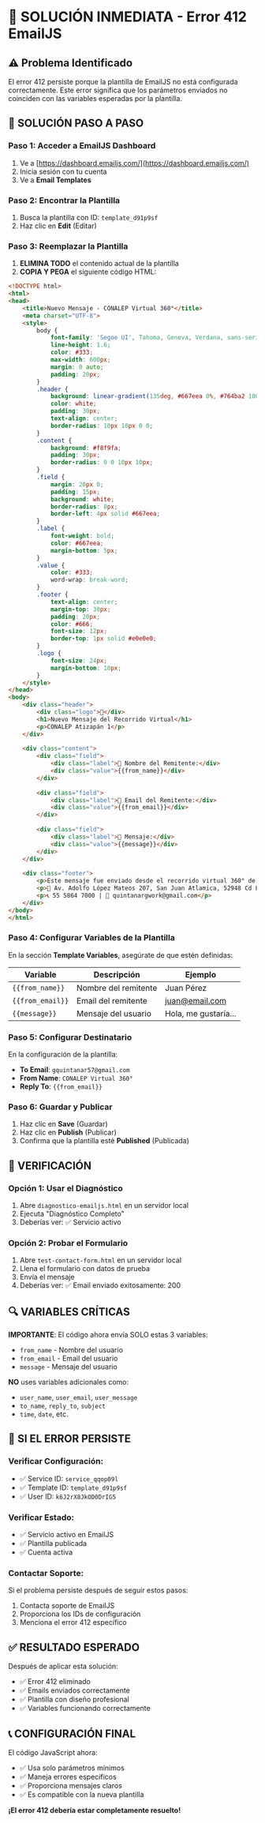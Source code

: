 # 🚨 SOLUCIÓN INMEDIATA - Error 412 EmailJS

## ⚠️ Problema Identificado

El error 412 persiste porque la plantilla de EmailJS no está configurada correctamente. Este error significa que los parámetros enviados no coinciden con las variables esperadas por la plantilla.

## 🔧 SOLUCIÓN PASO A PASO

### Paso 1: Acceder a EmailJS Dashboard
1. Ve a [https://dashboard.emailjs.com/](https://dashboard.emailjs.com/)
2. Inicia sesión con tu cuenta
3. Ve a **Email Templates**

### Paso 2: Encontrar la Plantilla
1. Busca la plantilla con ID: `template_d91p9sf`
2. Haz clic en **Edit** (Editar)

### Paso 3: Reemplazar la Plantilla
1. **ELIMINA TODO** el contenido actual de la plantilla
2. **COPIA Y PEGA** el siguiente código HTML:

```html
<!DOCTYPE html>
<html>
<head>
    <title>Nuevo Mensaje - CONALEP Virtual 360°</title>
    <meta charset="UTF-8">
    <style>
        body {
            font-family: 'Segoe UI', Tahoma, Geneva, Verdana, sans-serif;
            line-height: 1.6;
            color: #333;
            max-width: 600px;
            margin: 0 auto;
            padding: 20px;
        }
        .header {
            background: linear-gradient(135deg, #667eea 0%, #764ba2 100%);
            color: white;
            padding: 30px;
            text-align: center;
            border-radius: 10px 10px 0 0;
        }
        .content {
            background: #f8f9fa;
            padding: 30px;
            border-radius: 0 0 10px 10px;
        }
        .field {
            margin: 20px 0;
            padding: 15px;
            background: white;
            border-radius: 8px;
            border-left: 4px solid #667eea;
        }
        .label {
            font-weight: bold;
            color: #667eea;
            margin-bottom: 5px;
        }
        .value {
            color: #333;
            word-wrap: break-word;
        }
        .footer {
            text-align: center;
            margin-top: 30px;
            padding: 20px;
            color: #666;
            font-size: 12px;
            border-top: 1px solid #e0e0e0;
        }
        .logo {
            font-size: 24px;
            margin-bottom: 10px;
        }
    </style>
</head>
<body>
    <div class="header">
        <div class="logo">🏫</div>
        <h1>Nuevo Mensaje del Recorrido Virtual</h1>
        <p>CONALEP Atizapán 1</p>
    </div>
    
    <div class="content">
        <div class="field">
            <div class="label">👤 Nombre del Remitente:</div>
            <div class="value">{{from_name}}</div>
        </div>
        
        <div class="field">
            <div class="label">📧 Email del Remitente:</div>
            <div class="value">{{from_email}}</div>
        </div>
        
        <div class="field">
            <div class="label">💬 Mensaje:</div>
            <div class="value">{{message}}</div>
        </div>
    </div>
    
    <div class="footer">
        <p>Este mensaje fue enviado desde el recorrido virtual 360° de CONALEP Atizapán 1</p>
        <p>📍 Av. Adolfo López Mateos 207, San Juan Atlamica, 52948 Cd López Mateos, Méx.</p>
        <p>📞 55 5864 7000 | 📧 quintanargwork@gmail.com</p>
    </div>
</body>
</html>
```

### Paso 4: Configurar Variables de la Plantilla
En la sección **Template Variables**, asegúrate de que estén definidas:

| Variable | Descripción | Ejemplo |
|----------|-------------|---------|
| `{{from_name}}` | Nombre del remitente | Juan Pérez |
| `{{from_email}}` | Email del remitente | juan@email.com |
| `{{message}}` | Mensaje del usuario | Hola, me gustaría... |

### Paso 5: Configurar Destinatario
En la configuración de la plantilla:
- **To Email**: `gquintanar57@gmail.com`
- **From Name**: `CONALEP Virtual 360°`
- **Reply To**: `{{from_email}}`

### Paso 6: Guardar y Publicar
1. Haz clic en **Save** (Guardar)
2. Haz clic en **Publish** (Publicar)
3. Confirma que la plantilla esté **Published** (Publicada)

## 🧪 VERIFICACIÓN

### Opción 1: Usar el Diagnóstico
1. Abre `diagnostico-emailjs.html` en un servidor local
2. Ejecuta "Diagnóstico Completo"
3. Deberías ver: ✅ Servicio activo

### Opción 2: Probar el Formulario
1. Abre `test-contact-form.html` en un servidor local
2. Llena el formulario con datos de prueba
3. Envía el mensaje
4. Deberías ver: ✅ Email enviado exitosamente: 200

## 🔍 VARIABLES CRÍTICAS

**IMPORTANTE**: El código ahora envía SOLO estas 3 variables:
- `from_name` - Nombre del usuario
- `from_email` - Email del usuario  
- `message` - Mensaje del usuario

**NO** uses variables adicionales como:
- `user_name`, `user_email`, `user_message`
- `to_name`, `reply_to`, `subject`
- `time`, `date`, etc.

## 🚨 SI EL ERROR PERSISTE

### Verificar Configuración:
- ✅ Service ID: `service_qqop09l`
- ✅ Template ID: `template_d91p9sf`
- ✅ User ID: `k6J2rX8JkOD0DrIG5`

### Verificar Estado:
- ✅ Servicio activo en EmailJS
- ✅ Plantilla publicada
- ✅ Cuenta activa

### Contactar Soporte:
Si el problema persiste después de seguir estos pasos:
1. Contacta soporte de EmailJS
2. Proporciona los IDs de configuración
3. Menciona el error 412 específico

## ✅ RESULTADO ESPERADO

Después de aplicar esta solución:
- ✅ Error 412 eliminado
- ✅ Emails enviados correctamente
- ✅ Plantilla con diseño profesional
- ✅ Variables funcionando correctamente

## 📞 CONFIGURACIÓN FINAL

El código JavaScript ahora:
- ✅ Usa solo parámetros mínimos
- ✅ Maneja errores específicos
- ✅ Proporciona mensajes claros
- ✅ Es compatible con la nueva plantilla

**¡El error 412 debería estar completamente resuelto!** 